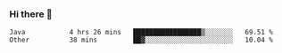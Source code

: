 ### Hi there 👋

<!--
**urzz/urzz** is a ✨ _special_ ✨ repository because its `README.md` (this file) appears on your GitHub profile.

Here are some ideas to get you started:

- 🔭 I’m currently working on ...
- 🌱 I’m currently learning ...
- 👯 I’m looking to collaborate on ...
- 🤔 I’m looking for help with ...
- 💬 Ask me about ...
- 📫 How to reach me: ...
- 😄 Pronouns: ...
- ⚡ Fun fact: ...
-->

<!--START_SECTION:waka-->

```text
Java           4 hrs 26 mins   █████████████████▒░░░░░░░   69.51 %
Other          38 mins         ██▓░░░░░░░░░░░░░░░░░░░░░░   10.04 %
```

<!--END_SECTION:waka-->
